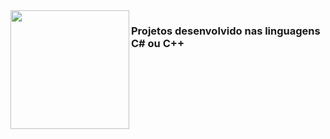 <img align="left" alt="" height="190px" src="https://github.com/user-attachments/assets/a1701668-33ec-4d23-a4b4-7fe0633f0b79">
<h3 align="rightt">Projetos desenvolvido nas linguagens C# ou C++</h3>

